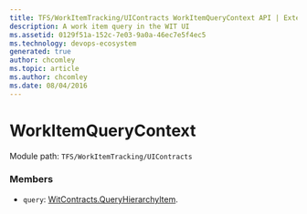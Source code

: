 ```yaml
---
title: TFS/WorkItemTracking/UIContracts WorkItemQueryContext API | Extensions for Azure DevOps Services
description: A work item query in the WIT UI
ms.assetid: 0129f51a-152c-7e03-9a0a-46ec7e5f4ec5
ms.technology: devops-ecosystem
generated: true
author: chcomley
ms.topic: article
ms.author: chcomley
ms.date: 08/04/2016
---
```


# WorkItemQueryContext

Module path: `TFS/WorkItemTracking/UIContracts`


### Members

* `query`: [WitContracts.QueryHierarchyItem](../../../TFS/WorkItemTracking/Contracts/QueryHierarchyItem.md). 

